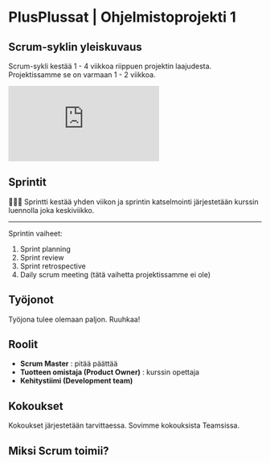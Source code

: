 # PlusPlussat | Ohjelmistoprojekti 1

## Scrum-syklin yleiskuvaus
Scrum-sykli kestää 1 - 4 viikkoa riippuen projektin laajudesta. Projektissamme se on varmaan 1 - 2 viikkoa.

![scrumprocess](https://www.freepik.com/free-vector/scrum-infographic_8806106.htm#query=scrum&position=0&from_view=keyword)

## Sprintit
 🏃🏻‍♂️ Sprintti kestää yhden viikon ja sprintin katselmointi järjestetään kurssin luennolla joka keskiviikko.
___

Sprintin vaiheet:

1. Sprint planning 
2. Sprint review
3. Sprint retrospective 
4. Daily scrum meeting (tätä vaihetta projektissamme ei ole)

## Työjonot
Työjona tulee olemaan paljon. Ruuhkaa!

## Roolit
- **Scrum Master** : pitää päättää
- **Tuotteen omistaja (Product Owner)** : kurssin opettaja 
- **Kehitystiimi (Development team)**

## Kokoukset
Kokoukset järjestetään tarvittaessa. Sovimme kokouksista Teamsissa. 

## Miksi Scrum toimii? 




